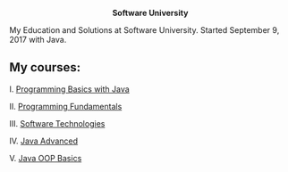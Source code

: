 <p align="center"> <strong>Software University</strong><p>


My Education and Solutions at Software University. Started September 9, 2017 with Java.


## My courses:
<p>I. <a href="https://github.com/ItsGosho/SoftUni/tree/master/%231%20Programming%20Basics%20Java"> Programming Basics with Java </a></p>
<p>II. <a href="https://github.com/ItsGosho/SoftUni/tree/master/%232%20Tech%20Module/%231.Programming%20Fundamentals"> Programming Fundamentals </a></p>
<p>III. <a href="https://github.com/ItsGosho/SoftUni/tree/master/%232%20Tech%20Module/%232.Software%20Technologies"> Software Technologies </a></p>
<p>IV. <a href="https://github.com/ItsGosho/SoftUni/tree/master/%233.Java%20Professional%20Modules/%231.Java%20Fundamentals/%231.Java%20Advanced"> Java Advanced </a></p>
<p>V. <a href="https://github.com/ItsGosho/SoftUni/tree/master/%233.Java%20Professional%20Modules/%231.Java%20Fundamentals/%232.Java%20OOP%20Basics"> Java OOP Basics </a></p>
